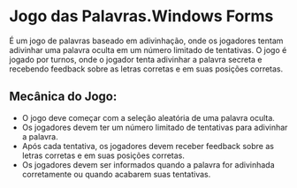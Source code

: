 
# Jogo das Palavras.Windows Forms

É um jogo de palavras baseado em adivinhação, onde os jogadores tentam adivinhar uma palavra oculta em um número limitado de tentativas. O jogo é jogado por turnos, onde o jogador tenta adivinhar a palavra secreta e recebendo feedback sobre as letras corretas e em suas posições corretas.

##  Mecânica do Jogo:
- O jogo deve começar com a seleção aleatória de uma palavra oculta.
- Os jogadores devem ter um número limitado de tentativas para adivinhar a palavra.
- Após cada tentativa, os jogadores devem receber feedback sobre as letras corretas e em suas posições corretas.
- Os jogadores devem ser informados quando a palavra for adivinhada corretamente ou quando acabarem suas tentativas.
